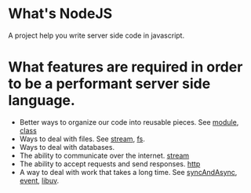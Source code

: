 # What's NodeJS

A project help you write server side code in javascript.

# What features are required in order to be a performant server side language.

* Better ways to organize our code into reusable pieces. See [module]('./stream.md'), [class]('./class.md')
* Ways to deal with files. See [stream]('./stream.md'), [fs]('./fs.md').
* Ways to deal with databases.
* The ability to communicate over the internet. [stream]('./stream.md')
* The ability to accept requests and send responses. [http]('./http.md')
* A way to deal with work that takes a long time. See [syncAndAsync]('./syncAndAsync.md'), [event]('./event.md'), [libuv]('./libuv.md').
